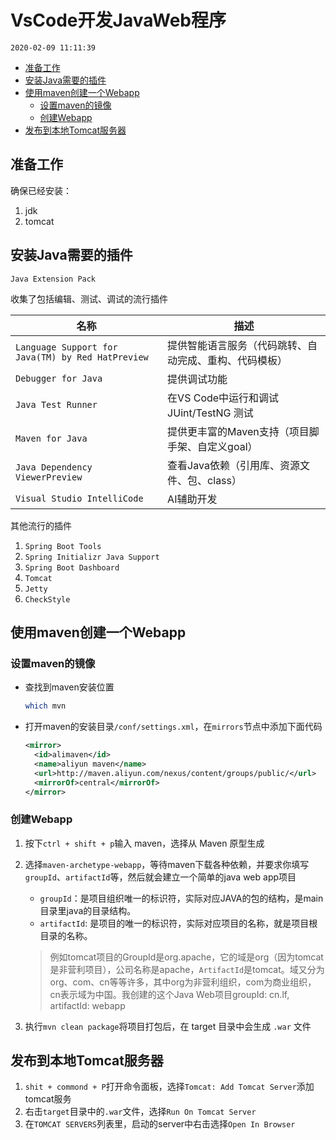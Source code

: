 # VsCode开发JavaWeb程序

    2020-02-09 11:11:39

<!-- TOC -->

- [准备工作](#准备工作)
- [安装Java需要的插件](#安装java需要的插件)
- [使用maven创建一个Webapp](#使用maven创建一个webapp)
  - [设置maven的镜像](#设置maven的镜像)
  - [创建Webapp](#创建webapp)
- [发布到本地Tomcat服务器](#发布到本地tomcat服务器)

<!-- /TOC -->
## 准备工作

确保已经安装：

1. jdk
2. tomcat

## 安装Java需要的插件

`Java Extension Pack`

  收集了包括编辑、测试、调试的流行插件

  名称 | 描述
  --- | ---
  `Language Support for Java(TM) by Red HatPreview` | 提供智能语言服务（代码跳转、自动完成、重构、代码模板）
  `Debugger for Java` | 提供调试功能
  `Java Test Runner` | 在VS Code中运行和调试 JUint/TestNG 测试
  `Maven for Java` | 提供更丰富的Maven支持（项目脚手架、自定义goal）
  `Java Dependency ViewerPreview`| 查看Java依赖（引用库、资源文件、包、class）
  `Visual Studio IntelliCode`| AI辅助开发

其他流行的插件

1. `Spring Boot Tools`
2. `Spring Initializr Java Support`
3. `Spring Boot Dashboard`
4. `Tomcat`
5. `Jetty`
6. `CheckStyle`

## 使用maven创建一个Webapp

### 设置maven的镜像

- 查找到maven安装位置

  ```sh
  which mvn
  ```
  
- 打开maven的安装目录`/conf/settings.xml`，在`mirrors`节点中添加下面代码

  ```xml
  <mirror>
    <id>alimaven</id>
    <name>aliyun maven</name>
    <url>http://maven.aliyun.com/nexus/content/groups/public/</url>
    <mirrorOf>central</mirrorOf>
  </mirror>  
  ```

### 创建Webapp

1. 按下`ctrl + shift + p`输入 maven，选择从 Maven 原型生成
2. 选择`maven-archetype-webapp`，等待maven下载各种依赖，并要求你填写 `groupId`、`artifactId`等，然后就会建立一个简单的java web app项目

    - `groupId`：是项目组织唯一的标识符，实际对应JAVA的包的结构，是main目录里java的目录结构。
    - `artifactId`: 是项目的唯一的标识符，实际对应项目的名称，就是项目根目录的名称。

    >例如tomcat项目的GroupId是org.apache，它的域是org（因为tomcat是非营利项目），公司名称是apache，`ArtifactId`是tomcat。域又分为org、com、cn等等许多，其中org为非营利组织，com为商业组织，cn表示域为中国。我创建的这个Java Web项目groupId: cn.lf, artifactId: webapp
3. 执行`mvn clean package`将项目打包后，在 target 目录中会生成 `.war` 文件

## 发布到本地Tomcat服务器

1. `shit + commond + P`打开命令面板，选择`Tomcat: Add Tomcat Server`添加tomcat服务
2. 右击`target`目录中的`.war`文件，选择`Run On Tomcat Server`
3. 在`TOMCAT SERVERS`列表里，启动的server中右击选择`Open In Browser`
